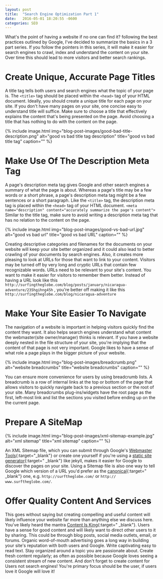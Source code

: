 ```yaml
---
layout: post
title:  "Search Engine Optimization Part 1"
date:   2016-05-01 18:20:55 -0600
categories: SEO
---
```


What's the point of having a website if no one can find it? following the best practices outlined by Google, I've decided to summarize the basics in a 3 part series. If you follow the pointers in this series, it will make it easier for search engines to crawl, index and understand the content on your site. Over time this should lead to more visitors and better search rankings.

# Create Unique, Accurate Page Titles

A title tag tells both users and search engines what the topic of your page is. The `<title>` tag should be placed within the `<head>` tag of your HTML document. Ideally, you should create a unique title for each page on your site. If you don't have many pages on your site, one concise easy to understand title will suffice. Make sure to choose a title that effectively explains the content that's being presented on the page. Avoid choosing a title that has nothing to do with the content on the page.

{% include image.html
  img="blog-post-images/good-bad-title-description.png"
  alt="good vs bad title tag description"
  title="good vs bad title tag"
  caption=""
%}

# Make Use Of The Description Meta Tag

A page's description meta tag gives Google and other search engines a summary of what the page is about. Whereas a page's title may be a few words or a short phrase, a page's description meta tag might be a  few sentences or a short paragraph. Like the `<title>` tag, the description meta tag is placed within the `<head>` tag of your HTML document. `<meta name="description" content="accurately summarize the page's content">` Similar to the title tag, make sure to avoid writing a description meta tag that has no relation to the content on the page.

{% include image.html
  img="blog-post-images/good-vs-bad-url.jpg"
  alt="good vs bad url"
  title="good vs bad URL"
  caption=""
%}

Creating descriptive categories and filenames for the documents on your website will keep your site better organized and it could also lead to better crawling of your documents by search engines. Also, it creates more pleasing to look at URLs for those that want to link to your content. Visitors may be turned off by very long and cryptic URLs that contain few recognizable words. URLs need to be relevant to your site's content. You want to make it easier for visitors to remember them better. Instead of having a URL look like this `http://surfingtheglobe.com/blog/posts/january/nicaragua-adventure/235hgihng45h` , you're better off making it like this `http://surfingtheglobe.com/blog/nicaragua-adventure`

# Make Your Site Easier To Navigate

The navigation of a website is important in helping visitors quickly find the content they want. It also helps search engines understand what content the webmaster(site owner/manager) thinks is relevant. If you have a website deeply nested in the file structure of your site, you're implying that the content of that page is not very important. Google likes to have a sense of what role a page plays in the bigger picture of your website.

{% include image.html
  img="blog-post-images/breadcrumb.png"
  alt="website breadcrumbs"
  title="website breadcrumbs"
  caption=""
%}

You can ensure more convenience for users by using breadcrumb lists. A breadcrumb is a row of internal links at the top or bottom of the page that allows visitors to quickly navigate back to a previous section or the root of your site. Many breadcrumbs plug-ins/widgets have the root page as the first, left-most link and list the sections you visited before ending up on the the current page.

# Prepare A SiteMap

{% include image.html
  img="blog-post-images/xml-sitemap-example.jpg"
  alt="xml sitemap"
  title="xml sitemap"
  caption=""
%}

An XML Sitemap file, which you can submit through Google's [Webmaster Tools](https://www.google.com/webmasters/tools/home?hl=en){:target="_blank"} or create one yourself if you're using a [static site generator](http://www.alkami.io/static-site-generators){:target=" _blank"} like jekyll, makes it easier for Google to discover the pages on your site. Using a Sitemap file is also one way to tell Google which version of a URL you'd prefer as the [canonical](https://support.google.com/webmasters/answer/139066?hl=en){:target=" _blank"} one, e.g. `http://surftheglobe.com/` or `http:// www.surftheglobe.com/`.

# Offer Quality Content And Services

This goes without saying but creating compelling and useful content will likely influence your website far more than anything else we discuss here. You've likely heard the mantra [Content Is King](http://www.craigbailey.net/content-is-king-by-bill-gates/){:target=" _blank"}. Users have a sense for good content and will likely want to direct other users to it by sharing. This could be through blog posts, social media outlets, email, or forums. Organic word-of-mouth advertising goes a long way in building your site's reputation with both users and Google. Write captivating easy to read text. Stay organized around a topic you are passionate about. Create fresh content regularly; as often as possible because Google loves seeing a consistent stream of new content. And don't forget to create content for Users not search engines! You're primary focus should be the user, if users love it Google will love it!
